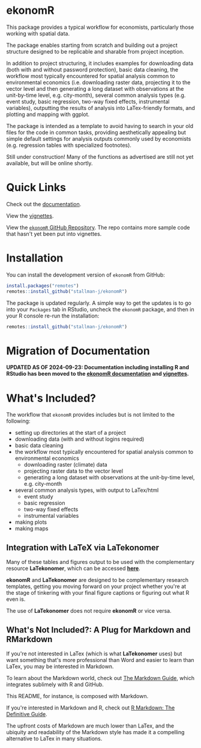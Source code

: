 <!-- README.md is generated from README.Rmd. Please edit that file -->



# ekonomR

<!-- badges: start -->
<!-- badges: end -->

This package provides a typical workflow for economists, particularly those working with spatial data.

The package enables starting from scratch and building out a project structure designed to be replicable and sharable from project inception. 
    
In addition to project structuring, it includes examples for downloading data (both with and without password protection), basic data cleaning, the workflow most typically encountered for spatial analysis common to environmental economics (i.e. downloading raster data, projecting it to the vector level and then generating a long dataset with observations at the unit-by-time level, e.g. city-month), several common analysis types (e.g. event study, basic regression, two-way fixed effects, instrumental variables), outputting the results of analysis into LaTex-friendly formats, and plotting and mapping with ggplot.
    
The package is intended as a template to avoid having to search in your old files for the code in common tasks, providing aesthetically appealing but simple default settings for analysis outputs commonly used by economists (e.g. regression tables with specialized footnotes). 

Still under construction! Many of the functions as advertised are still not yet available, but will be online shortly.


# Quick Links

Check out the [documentation](https://stallman-j.github.io/ekonomR/documentation/documentation/).

View the [vignettes](https://stallman-j.github.io/ekonomR/vignettes/vignettes/).

View the [`ekonomR` GitHub Repository](https://github.com/stallman-j/ekonomR). The repo contains more sample code that hasn't yet been put into vignettes.


# Installation

You can install the development version of `ekonomR` from GitHub:

``` r
install.packages("remotes")
remotes::install_github("stallman-j/ekonomR")
```

The package is updated regularly. A simple way to get the updates is to go into your `Packages` tab in RStudio, uncheck the `ekonomR` package, and then in your R console re-run the installation:

``` r
remotes::install_github("stallman-j/ekonomR")
```

# Migration of Documentation

**UPDATED AS OF 2024-09-23: Documentation including installing R and RStudio has been moved to the [ekonomR documentation](https://stallman-j.github.io/ekonomR/documentation/documentation/) and [vignettes](https://stallman-j.github.io/ekonomR/vignettes/vignettes/).** 

# What's Included?

The workflow that `ekonomR` provides includes but is not limited to the following:

- setting up directories at the start of a project
- downloading data (with and without logins required)
- basic data cleaning
- the workflow most typically encountered for spatial analysis common to environmental economics
    - downloading raster (climate) data
    - projecting raster data to the vector level
    - generating a long dataset with observations at the unit-by-time level, e.g. city-month
- several common analysis types, with output to LaTex/html
    - event study
    - basic regression
    - two-way fixed effects
    - instrumental variables
- making plots
- making maps

## Integration with LaTeX via LaTekonomer

Many of these tables and figures output to be used with the complementary resource **LaTekonomer**, which can be accessed [**here**](https://stallman-j.github.io/LaTekonomer).  

**ekonomR** and **LaTekonomer**  are designed to be complementary research templates, getting you moving forward on your project whether you're at the stage of tinkering with your final figure captions or figuring out what R even is.

The use of **LaTekonomer** does not require **ekonomR** or vice versa.

## What's Not Included?: A Plug for Markdown and RMarkdown

If you're not interested in LaTex (which is what **LaTekonomer** uses) but want something that's more professional than Word and easier to learn than LaTex, you may be interested in Markdown. 

To learn about the Markdown world, check out [The Markdown Guide](https://www.markdownguide.org/book/), which integrates sublimely with R and GitHub. 

This README, for instance, is composed with Markdown. 

If you're interested in Markdown and R, check out [R Markdown: The Definitive Guide](https://bookdown.org/yihui/rmarkdown/). 

The upfront costs of Markdown are much lower than LaTex, and the ubiquity and readability of the Markdown style has made it a compelling alternative to LaTex in many situations.
